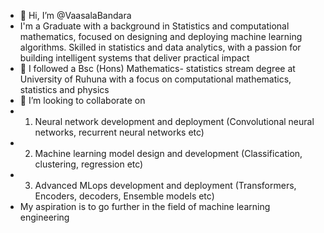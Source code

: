 - 👋 Hi, I’m @VaasalaBandara
- I'm a Graduate with a background in Statistics and computational mathematics, focused on designing and deploying machine learning algorithms. Skilled in statistics and data analytics, with a passion for building intelligent systems that deliver practical impact
- 🌱 I followed a Bsc (Hons) Mathematics- statistics stream degree at University of Ruhuna with a focus on computational mathematics, statistics and physics
- 💞️ I’m looking to collaborate on 
- 1) Neural network development and deployment (Convolutional neural networks, recurrent neural networks etc)
- 2) Machine learning model design and development (Classification, clustering, regression etc)
- 3) Advanced MLops development and deployment (Transformers, Encoders, decoders, Ensemble models etc)
- My aspiration is to go further in the field of machine learning engineering
